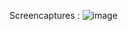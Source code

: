 Screencaptures :
![image](https://github.com/devsujay19/ASCII-Donut-Animation-Using-JavaScript/assets/132755939/6bc69aa8-e553-4063-ab8c-746f48506a5d)
